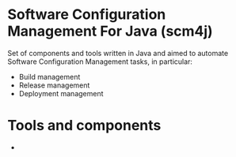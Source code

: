 # Software Configuration Management For Java (scm4j)

Set of components and tools written in Java and aimed to automate Software Configuration Management tasks, in particular:

- Build management
- Release management
- Deployment management

# Tools and components

-
